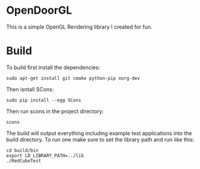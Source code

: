 # OpenDoorGL

This is a simple OpenGL Rendering library I created for fun.

# Build

To build first install the dependencies:

```sudo apt-get install git cmake python-pip xorg-dev```

Then isntall SCons:

```sudo pip install --egg SCons```

Then run scons in the project directory:

```scons```

The build will output everything including example test applications into the build directory. To run one make sure to set the library path and run like this:

```
cd build/bin
export LD_LIBRARY_PATH=../lib
./RedCubeTest
```

